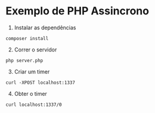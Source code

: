 # Exemplo de PHP Assincrono

1. Instalar as dependências
```
composer install
```

2. Correr o servidor
```
php server.php
```

3. Criar um timer
```
curl -XPOST localhost:1337
```

4. Obter o timer
```
curl localhost:1337/0
```
